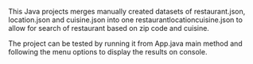 
This Java projects merges manually created datasets of restaurant.json, location.json and cuisine.json into one
restaurantlocationcuisine.json to allow for search of restaurant based on zip code and cuisine.

The project can be tested by running it from App.java main method and following the menu options to display the
results on console.

